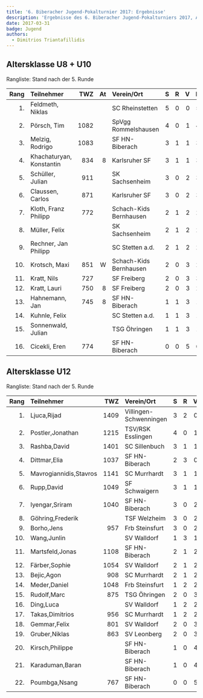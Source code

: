 ```yaml
---
title: '6. Biberacher Jugend-Pokalturnier 2017: Ergebnisse'
description: 'Ergebnisse des 6. Biberacher Jugend-Pokalturniers 2017, Altersklassen U8-U12.'
date: 2017-03-31
badge: Jugend
authors:
  - Dimitrios Triantafillidis
---
```


## Altersklasse U8 + U10

Rangliste: Stand nach der 5. Runde

| Rang | Teilnehmer               |  TWZ |   At | Verein/Ort             |    S |    R |    V |  Pkt | Buchh | BuSumm |
| ---: | :----------------------- | ---: | ---: | :--------------------- | ---: | ---: | ---: | ---: | ----: | -----: |
|   1. | Feldmeth, Niklas         |      |      | SC Rheinstetten        |    5 |    0 |    0 |  5.0 |  15.0 |   79.0 |
|   2. | Pörsch, Tim              | 1082 |      | SpVgg Rommelshausen    |    4 |    0 |    1 |  4.0 |  15.0 |   72.5 |
|   3. | Melzig, Rodrigo          | 1083 |      | SF HN-Biberach         |    3 |    1 |    1 |  3.5 |  15.0 |   63.5 |
|   4. | Khachaturyan, Konstantin |  834 |    8 | Karlsruher SF          |    3 |    1 |    1 |  3.5 |  12.5 |   68.5 |
|   5. | Schüller, Julian         |  911 |      | SK Sachsenheim         |    3 |    0 |    2 |  3.0 |  17.5 |   66.5 |
|   6. | Claussen, Carlos         |  871 |      | Karlsruher SF          |    3 |    0 |    2 |  3.0 |  13.0 |   63.0 |
|   7. | Kloth, Franz Philipp     |  772 |      | Schach-Kids Bernhausen |    2 |    1 |    2 |  2.5 |  15.5 |   63.0 |
|   8. | Müller, Felix            |      |      | SK Sachsenheim         |    2 |    1 |    2 |  2.5 |  11.0 |   58.0 |
|   9. | Rechner, Jan Philipp     |      |      | SC Stetten a.d.        |    2 |    1 |    2 |  2.5 |  10.5 |   64.0 |
|  10. | Krotsch, Maxi            |  851 |    W | Schach-Kids Bernhausen |    2 |    0 |    3 |  2.0 |  16.0 |   63.0 |
|  11. | Kratt, Nils              |  727 |      | SF Freiberg            |    2 |    0 |    3 |  3.0 |  11.0 |   64.5 |
|  12. | Kratt, Lauri             |  750 |    8 | SF Freiberg            |    2 |    0 |    3 |  2.0 |   9.5 |   60.0 |
|  13. | Hahnemann, Jan           |  745 |    8 | SF HN-Biberach         |    1 |    1 |    3 |  1.5 |  11.5 |   61.0 |
|  14. | Kuhnle, Felix            |      |      | SC Stetten a.d.        |    1 |    1 |    3 |  1.5 |   9.0 |   53.0 |
|  15. | Sonnenwald, Julian       |      |      | TSG Öhringen           |    1 |    1 |    3 |  1.5 |   9.0 |   51.0 |
|  16. | Cicekli, Eren            |  774 |      | SF HN-Biberach         |    0 |    0 |    5 |  0.0 |   9.0 |   49.5 |

## Altersklasse U12

Rangliste: Stand nach der 5. Runde

| Rang | Teilnehmer             |  TWZ | Verein/Ort             |    S |    R |    V |  Pkt | Buchh | BuSumm |
| ---: | :--------------------- | ---: | :--------------------- | ---: | ---: | ---: | ---: | ----: | -----: |
|   1. | Ljuca,Rijad            | 1409 | Villingen-Schwenningen |    3 |    2 |    0 |  4.0 |  15.5 |   70.0 |
|   2. | Postler,Jonathan       | 1215 | TSV/RSK Esslingen      |    4 |    0 |    1 |  4.0 |  14.0 |   75.0 |
|   3. | Rashba,David           | 1401 | SC Sillenbuch          |    3 |    1 |    1 |  3.5 |  16.0 |   66.5 |
|   4. | Dittmar,Elia           | 1037 | SF HN-Biberach         |    2 |    3 |    0 |  3.5 |  15.5 |   67.5 |
|   5. | Mavrogiannidis,Stavros | 1141 | SC Murrhardt           |    3 |    1 |    1 |  3.5 |  13.0 |   62.0 |
|   6. | Rupp,David             | 1049 | SF Schwaigern          |    3 |    1 |    1 |  3.5 |  12.5 |   69.5 |
|   7. | Iyengar,Sriram         | 1040 | SF HN-Biberach         |    3 |    0 |    2 |  3.0 |  13.5 |   64.0 |
|   8. | Göhring,Frederik       |      | TSF Welzheim           |    3 |    0 |    2 |  3.0 |  12.0 |   62.5 |
|   9. | Borho,Jens             |  957 | Frb Steinsfurt         |    3 |    0 |    2 |  3.0 |  10.5 |   63.0 |
|  10. | Wang,Junlin            |      | SV Walldorf            |    1 |    3 |    1 |  2.5 |  15.5 |   67.5 |
|  11. | Martsfeld,Jonas        | 1108 | SF HN-Biberach         |    2 |    1 |    2 |  2.5 |  13.5 |   66.0 |
|  12. | Färber,Sophie          | 1054 | SV Walldorf            |    2 |    1 |    2 |  2.5 |  12.0 |   62.5 |
|  13. | Bejic,Agon             |  908 | SC Murrhardt           |    2 |    1 |    2 |  2.5 |  10.0 |   64.5 |
|  14. | Meder,Daniel           | 1048 | Frb Steinsfurt         |    1 |    2 |    2 |  2.0 |  15.0 |   61.0 |
|  15. | Rudolf,Marc            |  875 | TSG Öhringen           |    2 |    0 |    3 |  2.0 |  13.0 |   59.5 |
|  16. | Ding,Luca              |      | SV Walldorf            |    1 |    2 |    2 |  2.0 |  13.0 |   58.5 |
|  17. | Takas,Dimitrios        |  956 | SC Murrhardt           |    1 |    2 |    2 |  2.0 |  12.5 |   68.0 |
|  18. | Gemmar,Felix           |  801 | SV Walldorf            |    2 |    0 |    3 |  2.0 |   9.5 |   55.0 |
|  19. | Gruber,Niklas          |  863 | SV Leonberg            |    2 |    0 |    3 |  2.0 |   7.5 |   57.0 |
|  20. | Kirsch,Philippe        |      | SF HN-Biberach         |    1 |    0 |    4 |  1.0 |  12.0 |   54.0 |
|  21. | Karaduman,Baran        |      | SF HN-Biberach         |    1 |    0 |    4 |  1.0 |   9.5 |   50.0 |
|  22. | Poumbga,Nsang          |  767 | SF HN-Biberach         |    0 |    0 |    5 |  0.0 |   9.5 |   51.5 |
